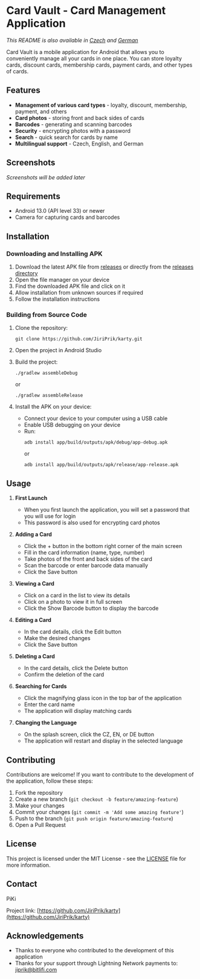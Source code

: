 # Card Vault - Card Management Application

*This README is also available in [Czech](README_CZ.md) and [German](README_DE.md)*

Card Vault is a mobile application for Android that allows you to conveniently manage all your cards in one place. You can store loyalty cards, discount cards, membership cards, payment cards, and other types of cards.

<!-- Application logo will be added later -->

## Features

- **Management of various card types** - loyalty, discount, membership, payment, and others
- **Card photos** - storing front and back sides of cards
- **Barcodes** - generating and scanning barcodes
- **Security** - encrypting photos with a password
- **Search** - quick search for cards by name
- **Multilingual support** - Czech, English, and German

## Screenshots

*Screenshots will be added later*

## Requirements

- Android 13.0 (API level 33) or newer
- Camera for capturing cards and barcodes

## Installation

### Downloading and Installing APK

1. Download the latest APK file from [releases](https://github.com/JiriPrik/karty/releases) or directly from the [releases directory](https://github.com/JiriPrik/karty/tree/main/releases)
2. Open the file manager on your device
3. Find the downloaded APK file and click on it
4. Allow installation from unknown sources if required
5. Follow the installation instructions

### Building from Source Code

1. Clone the repository:
   ```
   git clone https://github.com/JiriPrik/karty.git
   ```

2. Open the project in Android Studio

3. Build the project:
   ```
   ./gradlew assembleDebug
   ```
   or
   ```
   ./gradlew assembleRelease
   ```

4. Install the APK on your device:
   - Connect your device to your computer using a USB cable
   - Enable USB debugging on your device
   - Run:
     ```
     adb install app/build/outputs/apk/debug/app-debug.apk
     ```
     or
     ```
     adb install app/build/outputs/apk/release/app-release.apk
     ```

## Usage

1. **First Launch**
   - When you first launch the application, you will set a password that you will use for login
   - This password is also used for encrypting card photos

2. **Adding a Card**
   - Click the + button in the bottom right corner of the main screen
   - Fill in the card information (name, type, number)
   - Take photos of the front and back sides of the card
   - Scan the barcode or enter barcode data manually
   - Click the Save button

3. **Viewing a Card**
   - Click on a card in the list to view its details
   - Click on a photo to view it in full screen
   - Click the Show Barcode button to display the barcode

4. **Editing a Card**
   - In the card details, click the Edit button
   - Make the desired changes
   - Click the Save button

5. **Deleting a Card**
   - In the card details, click the Delete button
   - Confirm the deletion of the card

6. **Searching for Cards**
   - Click the magnifying glass icon in the top bar of the application
   - Enter the card name
   - The application will display matching cards

7. **Changing the Language**
   - On the splash screen, click the CZ, EN, or DE button
   - The application will restart and display in the selected language

## Contributing

Contributions are welcome! If you want to contribute to the development of the application, follow these steps:

1. Fork the repository
2. Create a new branch (`git checkout -b feature/amazing-feature`)
3. Make your changes
4. Commit your changes (`git commit -m 'Add some amazing feature'`)
5. Push to the branch (`git push origin feature/amazing-feature`)
6. Open a Pull Request

## License

This project is licensed under the MIT License - see the [LICENSE](LICENSE) file for more information.

## Contact

PiKi

Project link: [https://github.com/JiriPrik/karty](https://github.com/JiriPrik/karty)

## Acknowledgements

- Thanks to everyone who contributed to the development of this application
- Thanks for your support through Lightning Network payments to: jiprik@bitlifi.com
